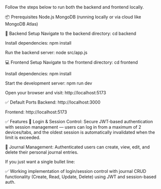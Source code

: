 Follow the steps below to run both the backend and frontend locally.

📦 Prerequisites
Node.js
MongoDB (running locally or via cloud like MongoDB Atlas)

🔧 Backend Setup
Navigate to the backend directory:
cd backend

Install dependencies:
npm install

Run the backend server:
node src/app.js

💻 Frontend Setup
Navigate to the frontend directory:
cd frontend

Install dependencies:
npm install

Start the development server:
npm run dev

Open your browser and visit:
http://localhost:5173

✅ Default Ports
Backend: http://localhost:3000

Frontend: http://localhost:5173

✅ Features
🔐 Login & Session Control: Secure JWT-based authentication with session management — users can log in from a maximum of 2 devices/tabs, and the oldest session is automatically invalidated when the limit is exceeded.

📓 Journal Management: Authenticated users can create, view, edit, and delete their personal journal entries.

If you just want a single bullet line:

✅ Working implementation of login/session control with journal CRUD functionality (Create, Read, Update, Delete) using JWT and session-based auth.
